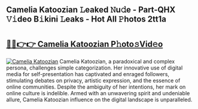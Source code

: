 ## Camelia Katoozian 𝙻eaked 𝙽u𝚍e - Part-QHX 𝚅𝚒deo B𝚒kini 𝙻eaks - Hot All 𝙿hotos 2tt1a

# <h2><a href="http://ld6s4a.urlbe.top/?page=Camelia+Katoozian">🔗🔗👉👉 Camelia Katoozian P𝚑oto𝚜Vid𝚎o</a></h2>

[![Camelia Katoozian](https://i.imgur.com/eBuTRDB.gif)](http://ld6s4a.urlbe.top/?page=Camelia+Katoozian)
Camelia Katoozian, a paradoxical and complex persona, challenges simple categorization. Her innovative use of digital media for self-presentation has captivated and enraged followers, stimulating debates on privacy, artistic expression, and the essence of online communities. Despite the ambiguity of her intentions, her mark on online culture is indelible. Armed with an unwavering spirit and undeniable allure, Camelia Katoozian influence on the digital landscape is unparalleled.
